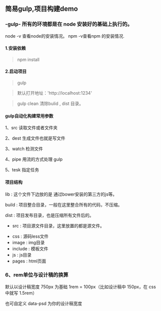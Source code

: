 ## 简易gulp,项目构建demo

### -gulp- 所有的环境都是在 node 安装好的基础上执行的。

node -v 查看node的安装情况。
npm -v查看npm 的安装情况.

#### 1.安装依赖
> npm install

#### 2.启动项目
> gulp

> 默认打开地址：'http://localhost:1234'

> gulp clean 清除bulid , dist 目录。

#### gulp自动化构建常用参数

1、src 读取文件或者文件夹

2、dest 生成文件也就是写文件

3、watch 检测文件

4、pipe 用流的方式处理 gulp

5、tesk 指定任务

#### 项目结构

lib : 这个文件下边放的是 通过bower安装的第三方的js等。

build : 项目整合目录，一般在这里整合所有的代码，不压缩。

dist : 项目发布目录，也是压缩所有文件后的。

+ src : 项目源文件目录，这里放置的都是源文件。
- css : 源码less文件
- image : img目录
- include : 模板文件
- js : js目录 
- pages : html页面

### 6、rem单位与设计稿的换算
默认以设计稿宽度 750px 为基础 1rem = 100px（比如设计稿中 150px，在 css 中就写 1.5rem）

也可自定义 data-psd 为你的设计稿宽度


 
